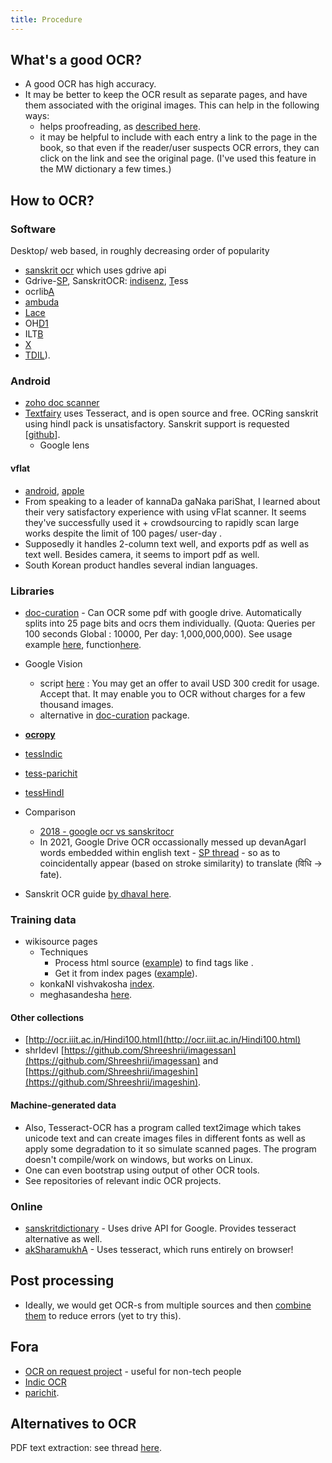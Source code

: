 ```yaml
---
title: Procedure
---
```


## What's a good OCR?

- A good OCR has high accuracy.
- It may be better to keep the OCR result as separate pages, and have them associated with the original images. This can help in the following ways:
    - helps proofreading, as [described here](corrections.html).
    - it may be helpful to include with each entry a link to the page in the book, so that even if the reader/user suspects OCR errors, they can click on the link and see the original page. (I've used this feature in the MW dictionary a few times.)

## How to OCR?

### Software
Desktop/ web based,  in roughly decreasing order of popularity

- [sanskrit ocr](https://ocr.sanskritdictionary.com/) which uses gdrive api
- Gdrive-[SP](https://groups.google.com/forum/#!topic/sanskrit-programmers/5noVN-XpeVY), SanskritOCR: [indisenz](http://www.indsenz.com/int/index.php), [T](https://github.com/tesseract-ocr)ess
- ocrlib[A](https://code.google.com/p/ocrlib/)
- [ambuda](ambuda.org)
- [Lace](https://github.com/brobertson/Lace2)
- OH[D1](http://learnsanskrit.org/tools/ocr)
- ILT[B](http://www.cedar.buffalo.edu/ilt/tool.html)
- [X](http://vimeo.com/4714623)
- [TDIL](http://ocr.tdil-dc.gov.in/)).

### Android
- [zoho doc scanner](https://www.indiatvnews.com/technology/news-zoho-doc-scanner-launches-text-recognition-in-12-indian-languages-642074)
- [Textfairy](https://play.google.com/store/apps/details?id=com.renard.ocr&rdid=com.renard.ocr) uses Tesseract, and is open source and free. OCRing sanskrit using hindI pack is unsatisfactory. Sanskrit support is requested \[[github](https://github.com/renard314/textfairy/issues/157)\].
    - Google lens

#### vflat
- [android](https://play.google.com/store/apps/details?id=com.voyagerx.scanner&hl=en_IN&gl=US), [apple](https://apps.apple.com/in/app/vflat-scan-pdf-scanner/id1540238220)
- From speaking to a leader of kannaDa gaNaka pariShat, I learned about their very satisfactory experience with using vFlat scanner. It seems they've successfully used it  + crowdsourcing to rapidly scan large works despite the limit of 100 pages/ user-day .
- Supposedly it handles 2-column text well, and exports pdf as well as text well. Besides camera, it seems to import pdf as well.
- South Korean product handles several indian languages.

### Libraries
- [doc-curation](https://github.com/sanskrit-coders/doc_curation/) - Can OCR some pdf with google drive. Automatically splits into 25 page bits and ocrs them individually. (Quota: Queries per 100 seconds Global : 10000, Per day: 1,000,000,000). See usage example [here](https://github.com/sanskrit-coders/doc_curation/blob/master/curation_projects/general_tasks/pdf_tasks.py), function[here](https://github.com/sanskrit-coders/doc_curation/blob/master/doc_curation/pdf.py#L13).
- Google Vision 
  - script [here](https://github.com/lalitaalaalitah/GoogleVisionOCR_Python) : You may get an offer to avail USD 300 credit for usage. Accept that. It may enable you to OCR without charges for a few thousand images.
  - alternative in [doc-curation](https://github.com/sanskrit-coders/doc_curation/) package.
- **[ocropy](https://github.com/tmbdev/ocropy)**
- [tessIndic](https://code.google.com/archive/p/tesseractindic/)
- [tess-parichit](https://code.google.com/archive/p/parichit/downloads)
- [tessHindI](https://sourceforge.net/projects/tesseracthindi/)

- Comparison
  - [2018 - google ocr vs sanskritocr](/posts/2018-06-05-ocr-comparison)
  - In 2021, Google Drive OCR occassionally messed up devanAgarI words embedded within english text - [SP thread](https://groups.google.com/g/sanskrit-programmers/c/cbu2_tVYbUU/m/hZxtCkPGAAAJ) - so as to coincidentally appear (based on stroke similarity) to translate (विधि  → fate).
- Sanskrit OCR guide [by dhaval here](https://github.com/sanskrit-coders/sanskrit-ocr-r0/issues/8).

### Training data
- wikisource pages
    - Techniques
        - Process html source ([example](https://sa.wikisource.org/wiki/%E0%A4%AE%E0%A5%87%E0%A4%98%E0%A4%B8%E0%A4%A8%E0%A5%8D%E0%A4%A6%E0%A5%87%E0%A4%B6%E0%A4%83_-_%E0%A4%A6%E0%A4%95%E0%A5%8D%E0%A4%B7%E0%A4%BF%E0%A4%A3%E0%A4%BE%E0%A4%B5%E0%A4%B0%E0%A5%8D%E0%A4%A4%E0%A4%A8%E0%A4%BE%E0%A4%A5%E0%A4%83_-%E0%A5%A7%E0%A5%AF%E0%A5%A7%E0%A5%AF)) to find tags like <span class="pagenum" id=".E0.A5.A9.E0.A5.A7" title="पुटम्:मेघसन्देशः - दक्षिणावर्तनाथः - १९१९.djvu/31"></span>.
        - Get it from index pages ([example](https://sa.wikisource.org/wiki/%E0%A4%AA%E0%A5%81%E0%A4%9F%E0%A4%AE%E0%A5%8D%3A%E0%A4%AE%E0%A5%87%E0%A4%98%E0%A4%B8%E0%A4%A8%E0%A5%8D%E0%A4%A6%E0%A5%87%E0%A4%B6%E0%A4%83_-_%E0%A4%A6%E0%A4%95%E0%A5%8D%E0%A4%B7%E0%A4%BF%E0%A4%A3%E0%A4%BE%E0%A4%B5%E0%A4%B0%E0%A5%8D%E0%A4%A4%E0%A4%A8%E0%A4%BE%E0%A4%A5%E0%A4%83_-_%E0%A5%A7%E0%A5%AF%E0%A5%A7%E0%A5%AF.djvu/31)).
    - konkaNI vishvakosha [index](https://wikisource.org/wiki/Main_Page/Konkani).
    - meghasandesha [here](https://sa.wikisource.org/wiki/%E0%A4%85%E0%A4%A8%E0%A5%81%E0%A4%95%E0%A5%8D%E0%A4%B0%E0%A4%AE%E0%A4%A3%E0%A4%BF%E0%A4%95%E0%A4%BE:%E0%A4%AE%E0%A5%87%E0%A4%98%E0%A4%B8%E0%A4%A8%E0%A5%8D%E0%A4%A6%E0%A5%87%E0%A4%B6%E0%A4%83_-_%E0%A4%A6%E0%A4%95%E0%A5%8D%E0%A4%B7%E0%A4%BF%E0%A4%A3%E0%A4%BE%E0%A4%B5%E0%A4%B0%E0%A5%8D%E0%A4%A4%E0%A4%A8%E0%A4%BE%E0%A4%A5%E0%A4%83_-_%E0%A5%A7%E0%A5%AF%E0%A5%A7%E0%A5%AF.djvu).

#### Other collections
-  [http://ocr.iiit.ac.in/Hindi100.html](http://ocr.iiit.ac.in/Hindi100.html)
- shrIdevI [https://github.com/Shreeshrii/imagessan](https://github.com/Shreeshrii/imagessan) and [https://github.com/Shreeshrii/imageshin](https://github.com/Shreeshrii/imageshin).

#### Machine-generated data
- Also, Tesseract-OCR has a program called text2image which takes unicode text and can create images files in different fonts as well as apply some degradation to it so simulate scanned pages. The program doesn't compile/work on windows, but works on Linux.
- One can even bootstrap using output of other OCR tools.
- See repositories of relevant indic OCR projects.

### Online
- [sanskritdictionary](https://ocr.sanskritdictionary.com/#) - Uses drive API for Google. Provides tesseract alternative as well.
- [akSharamukhA](https://aksharamukha.appspot.com/converter) - Uses tesseract, which runs entirely on browser!

## Post processing
- Ideally, we would get OCR-s from multiple sources and then [combine them](https://groups.google.com/g/sanskrit-programmers/c/yEjFaIQfGaA/m/E4rx2YmHAAAJ) to reduce errors (yet to try this).

## Fora
- [OCR on request project](https://sanskrit.github.io/groups/dyuganga/projects/text/ocr_on_request) - useful for non-tech people
- [Indic OCR](https://groups.google.com/forum/#!forum/indic-ocr)
- [parichit](https://groups.google.com/forum/#!forum/parichit-ocr).

## Alternatives to OCR

PDF text extraction: see thread [here](https://groups.google.com/d/msg/sanskrit-programmers/UGwL8dcl1g0/-ign5NVeBQAJ).

